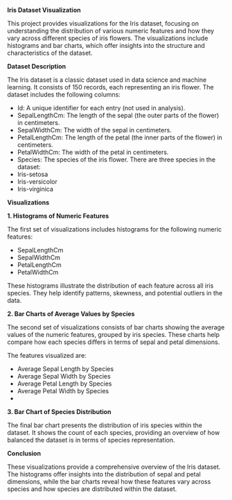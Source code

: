 **Iris Dataset Visualization**

This project provides visualizations for the Iris dataset, focusing on understanding the distribution of various numeric features and how they vary across different species of iris flowers. 
The visualizations include histograms and bar charts, which offer insights into the structure and characteristics of the dataset.

**Dataset Description**

The Iris dataset is a classic dataset used in data science and machine learning. It consists of 150 records, each representing an iris flower. The dataset includes the following columns:

* Id: A unique identifier for each entry (not used in analysis).
* SepalLengthCm: The length of the sepal (the outer parts of the flower) in centimeters.
* SepalWidthCm: The width of the sepal in centimeters.
* PetalLengthCm: The length of the petal (the inner parts of the flower) in centimeters.
* PetalWidthCm: The width of the petal in centimeters.
* Species: The species of the iris flower. There are three species in the dataset:
* Iris-setosa
* Iris-versicolor
* Iris-virginica

**Visualizations**

**1. Histograms of Numeric Features**
   
The first set of visualizations includes histograms for the following numeric features:

* SepalLengthCm
* SepalWidthCm
* PetalLengthCm
* PetalWidthCm

These histograms illustrate the distribution of each feature across all iris species. They help identify patterns, skewness, and potential outliers in the data.

**2. Bar Charts of Average Values by Species**

The second set of visualizations consists of bar charts showing the average values of the numeric features, grouped by iris species. These charts help compare how each species differs in terms of sepal and petal dimensions.

The features visualized are:

* Average Sepal Length by Species
* Average Sepal Width by Species
* Average Petal Length by Species
* Average Petal Width by Species
* 
**3. Bar Chart of Species Distribution**
  
The final bar chart presents the distribution of iris species within the dataset. It shows the count of each species, providing an overview of how balanced the dataset is in terms of species representation.

**Conclusion**

These visualizations provide a comprehensive overview of the Iris dataset. The histograms offer insights into the distribution of sepal and petal dimensions, while the bar charts reveal how these features vary across species and how species are distributed within the dataset.


